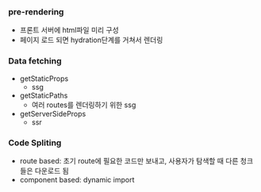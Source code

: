 ### pre-rendering
- 프론트 서버에 html파일 미리 구성
- 페이지 로드 되면 hydration단계를 거쳐서 렌더링
### Data fetching
- getStaticProps
  - ssg
- getStaticPaths
  - 여러 routes를 렌더링하기 위한 ssg
- getServerSideProps
  - ssr
### Code Spliting
- route based: 초기 route에 필요한 코드만 보내고, 사용자가 탐색할 때 다른 청크들은 다운로드 됨
- component based: dynamic import